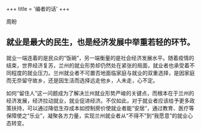 +++
title = '编者的话'
+++

周盼

## 就业是最大的民生，也是经济发展中举重若轻的环节。
就业一端连着的是民众的“饭碗”，另一端衡量的是社会经济发展水平。随着疫情的结束，世界经济复苏，兰州的就业形势却仍然处在紧张的局面，就业者也承受着不同程度的就业压力。兰州就业者不可置否地面临家庭与就业的双重选择，是因家庭而无奈留守故乡，还是因生活而选择远走他乡，人未走，心不定。

如何“留住人”这一问题成为了解决兰州就业形势严峻的关键点，而根本在于兰州的经济发展，经济拉动就业，就业促进经济。不仅如此，对于就业者应该给予更多政策扶持，可以通过降低生存成本如控制房价使就业者能“安居”，通过教育、医疗等保障使之“乐业”，凝聚各方力量，实现兰州就业者从“不得不”到“我愿意”的就业心态转变。